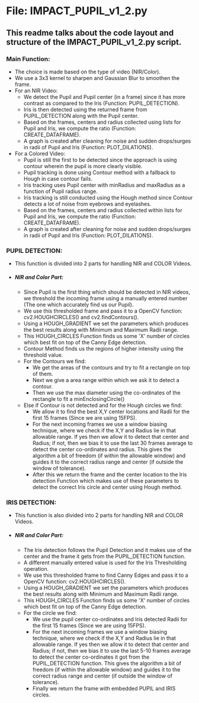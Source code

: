 # **File: IMPACT_PUPIL_v1_2.py**

## This readme talks about the code layout and structure of the IMPACT_PUPIL_v1_2.py script.

### Main Function:
* The choice is made based on the type of video (NIR/Color).
* We use a 3x3 kernel to sharpen and Gaussian Blur to smoothen the frame.
* For an NIR Video:
  * We detect the Pupil and Pupil center (in a frame) since it has more contrast as compared to the Iris (Function: PUPIL_DETECTION).
  * Iris is then detected using the returned frame from PUPIL_DETECTION along with the Pupil center.
  * Based on the frames, centers and radius collected using lists for Pupil and Iris, we compute the ratio (Function: CREATE_DATAFRAME).
  * A graph is created after cleaning for noise and sudden drops/surges in radii of Pupil and Iris (Function: PLOT_DILATIONS).
* For a Colored Video:
  * Pupil is still the first to be detected since the approach is using contour wherein the pupil is more clearly visible.
  * Pupil tracking is done using Contour method with a fallback to Hough in case contour fails.
  * Iris tracking uses Pupil center with minRadius and maxRadius as a function of Pupil radius range.
  * Iris tracking is still conducted using the Hough method since Contour detects a lot of noise from eyebrows and eyelashes.
  * Based on the frames, centers and radius collected within lists for Pupil and Iris, we compute the ratio (Function: CREATE_DATAFRAME).
  * A graph is created after cleaning for noise and sudden drops/surges in radii of Pupil and Iris (Function: PLOT_DILATIONS).


### PUPIL DETECTION:
* This function is divided into 2 parts for handling NIR and COLOR Videos.
* ##### NIR and Color Part:
  * Since Pupil is the first thing which should be detected in NIR videos, we threshold the incoming frame using a manually entered number (The one which accurately find us our Pupil).
  * We use this thresholded frame and pass it to a OpenCV function: cv2.HOUGHCIRCLES() and cv2.findContours().
  * Using a HOUGH_GRADIENT we set the parameters which produces the best results along with Minimum and Maximum Radii range.
  * This HOUGH_CIRCLES Function finds us some 'X' number of circles which best fit on top of the Canny Edge detection.
  * Contour Method finds us the regions of higher intensity using the threshold value.
  * For the Contours we find:
    * We get the areas of the contours and try to fit a rectangle on top of them.
    * Next we give a area range within which we ask it to detect a contour.
    * Then we use the max diameter using the co-ordinates of the rectangle to fit a minEnclosingCircle()
  * Else if Contour is not detected and for the Hough circles we find:
    * We allow it to find the best X,Y center locations and Radii for the first 15 frames (Since we are using 15FPS).
    * For the next incoming frames we use a window biasing technique, where we check if the X,Y and Radius lie in that allowable range. If yes then we allow it to detect that center and Radius; if not, then we bias it to use the last 30 frames average to detect the center co-ordinates and radius. This gives the algorithm a bit of freedom (if within the allowable window) and guides it to the correct radius range and center (if outside the window of tolerance).
    * After this we return the frame and the center location to the Iris detection Function which makes use of these parameters to detect the correct Iris circle and center using Hough method.


### IRIS DETECTION:
* This function is also divided into 2 parts for handling NIR and COLOR Videos.
* ##### NIR and Color Part:
  * The Iris detection follows the Pupil Detection and it makes use of the center and the frame it gets from the PUPIL_DETECTION function.
  * A different manually entered value is used for the Iris Thresholding operation.
  * We use this thresholded frame to find Canny Edges and pass it to a OpenCV function: cv2.HOUGHCIRCLES().
  * Using a HOUGH_GRADIENT we set the parameters which produces the best results along with Minimum and Maximum Radii range.
  * This HOUGH_CIRCLES Function finds us some 'X' number of circles which best fit on top of the Canny Edge detection.
  * For the circle we find:
    * We use the pupil center co-ordinates and Iris detected Radii for the first 15 frames (Since we are using 15FPS).
    * For the next incoming frames we use a window biasing technique, where we check if the X,Y and Radius lie in that allowable range. If yes then we allow it to detect that center and Radius; if not, then we bias it to use the last 5-10 frames average to detect the center co-ordinates it got from the PUPIL_DETECTION function. This gives the algorithm a bit of freedom (if within the allowable window) and guides it to the correct radius range and center (if outside the window of tolerance).
    * Finally we return the frame with embedded PUPIL and IRIS circles.
